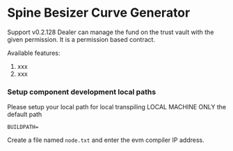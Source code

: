 # Spine Besizer Curve Generator
Support v0.2.128
Dealer can manage the fund on the trust vault with the given permission. It is a permission based contract.

Available features:

1. xxx
2. xxx

### Setup component development local paths
Please setup your local path for local transpiling
LOCAL MACHINE ONLY the default path

```
BUILDPATH=
```

Create a file named `node.txt` and enter the evm compiler IP address.